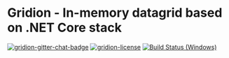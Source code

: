 # Gridion - In-memory datagrid based on .NET Core stack
[![gridion-gitter-chat-badge](https://img.shields.io/gitter/room/gridion/community?label=gridion)](https://gitter.im/gridion/community)
[![gridion-license](https://img.shields.io/badge/license-Apache--2.0-green)](https://github.com/gridion/gridion/blob/master/LICENSE)
[![Build Status (Windows)](https://github.com/gridion/gridion/workflows/Gridion%20(Windows)/badge.svg?branch=master)](https://github.com/gridion/gridion/actions?query=workflow%3A%22Gridion+%28Windows%29%22/)

